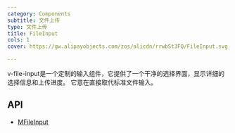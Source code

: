 ```yaml
---
category: Components
subtitle: 文件上传
type: 文件上传
title: FileInput
cols: 1
cover: https://gw.alipayobjects.com/zos/alicdn/rrwbSt3FQ/FileInput.svg

---
```


v-file-input是一个定制的输入组件，它提供了一个干净的选择界面，显示详细的选择信息和上传进度。 它意在直接取代标准文件输入。

## API

- [MFileInput](/docs/api/MFileInput)